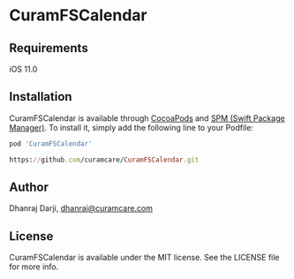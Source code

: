# CuramFSCalendar



## Requirements

iOS 11.0

## Installation

CuramFSCalendar is available through [CocoaPods](https://cocoapods.org) and [SPM (Swift Package Manager)](https://www.swift.org/documentation/package-manager/). To install
it, simply add the following line to your Podfile:

```ruby
pod 'CuramFSCalendar'
```

```ruby
https://github.com/curamcare/CuramFSCalendar.git
```

## Author

Dhanraj Darji, dhanraj@curamcare.com

## License

CuramFSCalendar is available under the MIT license. See the LICENSE file for more info.
